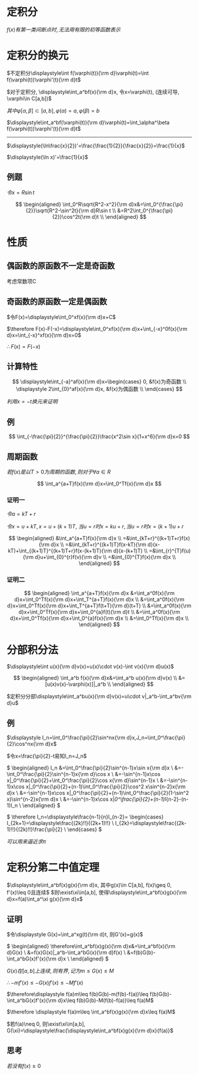 # 定积分

$f(x)有第一类间断点时, 无法用有限的初等函数表示$

# 定积分的换元

$不定积分\displaystyle\int f(\varphi(t)){\rm d}\varphi(t)=\int f(\varphi(t))\varphi'(t){\rm d}t$

$对于定积分, \displaystyle\int_a^bf(x){\rm d}x, 令x=\varphi(t), (连续可导, \varphi\in C[a,b])$

$其中\varphi[\alpha,\beta]\subset[a,b], \varphi(\alpha)=a, \varphi(\beta)=b$

$\displaystyle\int_a^bf(\varphi(t)){\rm d}\varphi(t)=\int_\alpha^\beta f(\varphi(t))\varphi'(t){\rm d}t$

---

$\displaystyle(\ln\frac{x}{2})'=\frac{\frac{1}{2}}{\frac{x}{2}}=\frac{1}{x}$

$\displaystyle(\ln x)'=\frac{1}{x}$

## 例题

$令x=R\sin t$

$$
\begin{aligned}
\int_0^R\sqrt{R^2-x^2}{\rm d}x&=\int_0^{\frac{\pi}{2}}\sqrt{R^2-\sin^2t}{\rm d}R\sin t \\
&=R^2\int_0^{\frac{\pi}{2}}\cos^2t{\rm d}t \\
\end{aligned}
$$

# 性质

## 偶函数的原函数不一定是奇函数

考虑常数项C

## 奇函数的原函数一定是偶函数

$令F(x)=\displaystyle\int_0^xf(x){\rm d}x+C$

$\therefore F(x)-F(-x)=\displaystyle\int_0^xf(x){\rm d}x+\int_{-x}^0f(x){\rm d}x=\int_{-x}^xf(x){\rm d}x=0$

$\therefore F(x)=F(-x)$

## 计算特性

$$
\displaystyle\int_{-a}^af(x){\rm d}x=\begin{cases}
0, &f(x)为奇函数 \\
\displaystyle 2\int_{0}^af(x){\rm d}x, &f(x)为偶函数 \\
\end{cases}
$$

$利用x=-t换元来证明$

## 例

$$
\int_{-\frac{\pi}{2}}^{\frac{\pi}{2}}\frac{x^2\sin x}{1+x^6}{\rm d}x=0
$$

## 周期函数

$若f(x)是以T>0为周期的函数, 则对于\forall a\in R$

$$
\int_a^{a+T}f(x){\rm d}x=\int_0^Tf(x){\rm d}x
$$

### 证明一

$令a=kT+r$

$令x=u+kT, x=u+(k+1)T,$
$当u=r时x=ku+r, 当u=r时x=(k+1)u+r$

$$
\begin{aligned}
&\int_a^{a+T}f(x){\rm d}x \\
=&\int_{kT+r}^{(k+1)T+r}f(x){\rm d}x \\
=&\int_{kT+r}^{(k+1)T}f(x-kT){\rm d}(x-kT)+\int_{(k+1)T}^{(k+1)T+r}f(x-(k+1)T){\rm d}(x-(k+1)T) \\
=&\int_{r}^{T}f(u){\rm d}u+\int_{0}^{r}f(v){\rm d}v \\
=&\int_{0}^{T}f(x){\rm d}x \\
\end{aligned}
$$

### 证明二

$$
\begin{aligned}
\int_a^{a+T}f(x){\rm d}x
&=\int_a^0f(x){\rm d}x+\int_0^Tf(x){\rm d}x+\int_T^{a+T}f(x){\rm d}x \\
&=\int_a^0f(x){\rm d}x+\int_0^Tf(x){\rm d}x+\int_T^{a+T}f(t+T){\rm d}(t+T) \\
&=\int_a^0f(x){\rm d}x+\int_0^Tf(x){\rm d}x+\int_0^{a}f(t){\rm d}t \\
&=\int_a^0f(x){\rm d}x+\int_0^Tf(x){\rm d}x+\int_0^{a}f(x){\rm d}x \\
&=\int_0^Tf(x){\rm d}x \\
\end{aligned}
$$


# 分部积分法

$\displaystyle\int u(x){\rm d}v(x)=u(x)\cdot v(x)-\int v(x){\rm d}u(x)$

$$
\begin{aligned}
\int_a^b f(x){\rm d}x&=\int_a^b u(x){\rm d}v(x) \\
&=[u(x)v(x)-\varphi(x)]|_a^b \\
\end{aligned}
$$

$定积分分部\displaystyle\int_a^bu(x){\rm d}v(x)=u\cdot v|_a^b-\int_a^bv{\rm d}u$

## 例

$\displaystyle I_n=\int_0^\frac{\pi}{2}\sin^nx{\rm d}x,J_n=\int_0^\frac{\pi}{2}\cos^nx{\rm d}x$

$令x=\frac{\pi}{2}-t易知I_n=J_n$

$
\begin{aligned}
I_n
&=\int_0^\frac{\pi}{2}\sin^{n-1}x\sin x{\rm d}x \\
&=-\int_0^\frac{\pi}{2}\sin^{n-1}x{\rm d}\cos x \\
&=-\sin^{n-1}x\cos x|_0^\frac{\pi}{2}+\int_0^\frac{\pi}{2}\cos x{\rm d}\sin^{n-1}x \\
&=-\sin^{n-1}x\cos x|_0^\frac{\pi}{2}+(n-1)\int_0^\frac{\pi}{2}\cos^2 x\sin^{n-2}x{\rm d}x \\
&=-\sin^{n-1}x\cos x|_0^\frac{\pi}{2}+(n-1)\int_0^\frac{\pi}{2}(1-\sin^2 x)\sin^{n-2}x{\rm d}x \\
&=-\sin^{n-1}x\cos x|_0^\frac{\pi}{2}+(n-1)I_{n-2}-(n-1)I_n \\
\end{aligned}
$

$
\therefore I_n=\displaystyle\frac{n-1}{n}I_{n-2}=
\begin{cases}
I_{2k+1}=\displaystyle\frac{(2k)!!}{(2k+1)!!} \\
I_{2k}=\displaystyle\frac{(2k-1)!!}{(2k)!!}\frac{\pi}{2} \\
\end{cases}
$

$可以用来逼近求\pi$

# 定积分第二中值定理

$\displaystyle\int_a^bf(x)g(x){\rm d}x, 其中g(x)\in C[a,b], f(x)\geq 0, f'(x)\leq 0且连续$
$则\exist\xi\in[a,b], 使得\displaystyle\int_a^bf(x)g(x){\rm d}x=f(a)\int_a^\xi g(x){\rm d}x$

## 证明

$令\displaystyle G(x)=\int_a^xg(t){\rm d}t, 则G'(x)=g(x)$

$
\begin{aligned}
\therefore\int_a^bf(x)g(x){\rm d}x&=\int_a^bf(x){\rm d}G(x) \\
&=f(x)G(x)|_a^b-\int_a^bG(x){\rm d}f(x) \\
&=f(b)G(b)-\int_a^bG(x)f'(x){\rm d}x \\
\end{aligned}
$

$G(x)在[a,b]上连续, 则有界, 记为m\leq G(x)\leq M$

$\therefore -mf'(x)\leq -G(x)f'(x)\leq -Mf'(x)$

$\therefore\displaystyle f(a)m\leq f(b)G(b)-m(f(b)-f(a))\leq f(b)G(b)-\int_a^bG(x)f'(x){\rm d}x\leq f(b)G(b)-M(f(b)-f(a))\leq f(a)M$

$\therefore \displaystyle f(a)m\leq \int_a^bf(x)g(x){\rm d}x\leq f(a)M$

$若f(a)\neq 0, 则\exist\xi\in[a,b], G(\xi)=\displaystyle\frac{\displaystyle\int_a^bf(x)g(x){\rm d}x}{f(a)}$

## 思考

$若没有f(x)\geq 0$